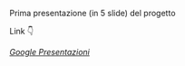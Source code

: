 Prima presentazione (in 5 slide) del progetto

Link 👇

*[Google Presentazioni](https://docs.google.com/presentation/d/1qNsE2rteauYywnhBIa1ud-sd3mFl37pl0HpP6WAxBnM/edit#slide=id.gdb7347a913_0_12)*
